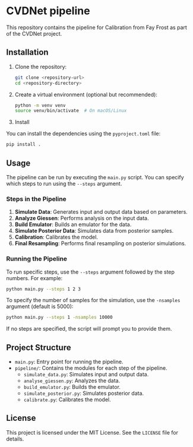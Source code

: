 # CVDNet pipeline 

This repository contains the pipeline for Calibration from Fay Frost as part of the CVDNet project.

## Installation

1. Clone the repository:
   ```bash
   git clone <repository-url>
   cd <repository-directory>
   ```

2. Create a virtual environment (optional but recommended):
   ```bash
   python -m venv venv
   source venv/bin/activate  # On macOS/Linux
   ```

3. Install 

You can install the dependencies using the `pyproject.toml` file:
   ```bash
   pip install .
   ```

## Usage

The pipeline can be run by executing the `main.py` script. You can specify which steps to run using the `--steps` argument.

### Steps in the Pipeline
1. **Simulate Data**: Generates input and output data based on parameters.
2. **Analyze Giessen**: Performs analysis on the input data.
3. **Build Emulator**: Builds an emulator for the data.
4. **Simulate Posterior Data**: Simulates data from posterior samples.
5. **Calibration**: Calibrates the model.
6. **Final Resampling**: Performs final resampling on posterior simulations.

### Running the Pipeline

To run specific steps, use the `--steps` argument followed by the step numbers. For example:
```bash
python main.py --steps 1 2 3
```

To specify the number of samples for the simulation, use the `-nsamples` argument (default is 5000):
```bash
python main.py --steps 1 -nsamples 10000
```

If no steps are specified, the script will prompt you to provide them.

## Project Structure

- `main.py`: Entry point for running the pipeline.
- `pipeline/`: Contains the modules for each step of the pipeline.
  - `simulate_data.py`: Simulates input and output data.
  - `analyse_giessen.py`: Analyzes the data.
  - `build_emulator.py`: Builds the emulator.
  - `simulate_posterior.py`: Simulates posterior data.
  - `calibrate.py`: Calibrates the model.

## License

This project is licensed under the MIT License. See the `LICENSE` file for details.

